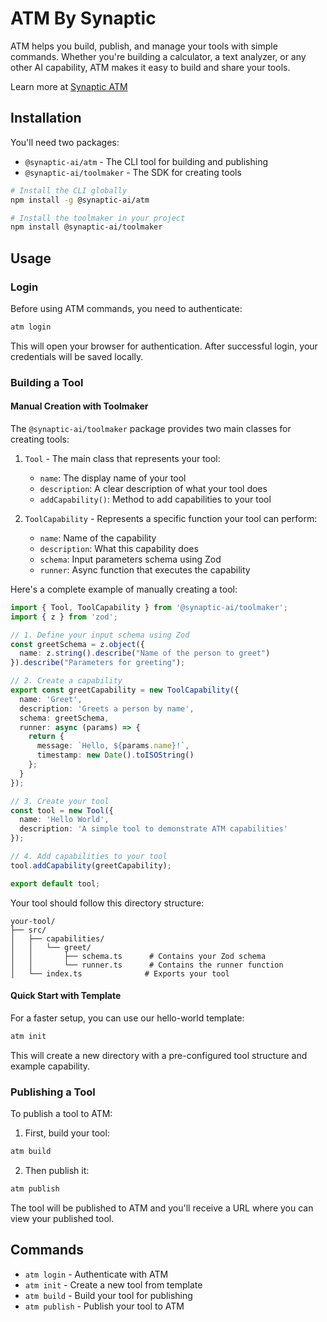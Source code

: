 # ATM By Synaptic

ATM helps you build, publish, and manage your tools with simple commands. Whether you're building a calculator, a text analyzer, or any other AI capability, ATM makes it easy to build and share your tools. 

Learn more at [Synaptic ATM](https://try-synaptic.ai/atm)

## Installation

You'll need two packages:
- `@synaptic-ai/atm` - The CLI tool for building and publishing
- `@synaptic-ai/toolmaker` - The SDK for creating tools

```bash
# Install the CLI globally
npm install -g @synaptic-ai/atm

# Install the toolmaker in your project
npm install @synaptic-ai/toolmaker
```

## Usage

### Login

Before using ATM commands, you need to authenticate:

```bash
atm login
```

This will open your browser for authentication. After successful login, your credentials will be saved locally.

### Building a Tool

#### Manual Creation with Toolmaker

The `@synaptic-ai/toolmaker` package provides two main classes for creating tools:

1. `Tool` - The main class that represents your tool:
   - `name`: The display name of your tool
   - `description`: A clear description of what your tool does
   - `addCapability()`: Method to add capabilities to your tool

2. `ToolCapability` - Represents a specific function your tool can perform:
   - `name`: Name of the capability
   - `description`: What this capability does
   - `schema`: Input parameters schema using Zod
   - `runner`: Async function that executes the capability

Here's a complete example of manually creating a tool:

```typescript
import { Tool, ToolCapability } from '@synaptic-ai/toolmaker';
import { z } from 'zod';

// 1. Define your input schema using Zod
const greetSchema = z.object({
  name: z.string().describe("Name of the person to greet")
}).describe("Parameters for greeting");

// 2. Create a capability
export const greetCapability = new ToolCapability({
  name: 'Greet',
  description: 'Greets a person by name',
  schema: greetSchema,
  runner: async (params) => {
    return {
      message: `Hello, ${params.name}!`,
      timestamp: new Date().toISOString()
    };
  }
});

// 3. Create your tool
const tool = new Tool({
  name: 'Hello World',
  description: 'A simple tool to demonstrate ATM capabilities'
});

// 4. Add capabilities to your tool
tool.addCapability(greetCapability);

export default tool;
```

Your tool should follow this directory structure:

```
your-tool/
├── src/
│   ├── capabilities/
│   │   └── greet/
│   │       ├── schema.ts      # Contains your Zod schema
│   │       └── runner.ts      # Contains the runner function
│   └── index.ts              # Exports your tool
```

#### Quick Start with Template

For a faster setup, you can use our hello-world template:

```bash
atm init
```

This will create a new directory with a pre-configured tool structure and example capability.

### Publishing a Tool

To publish a tool to ATM:

1. First, build your tool:
```bash
atm build
```

2. Then publish it:
```bash
atm publish
```

The tool will be published to ATM and you'll receive a URL where you can view your published tool.

## Commands

- `atm login` - Authenticate with ATM
- `atm init` - Create a new tool from template
- `atm build` - Build your tool for publishing
- `atm publish` - Publish your tool to ATM
